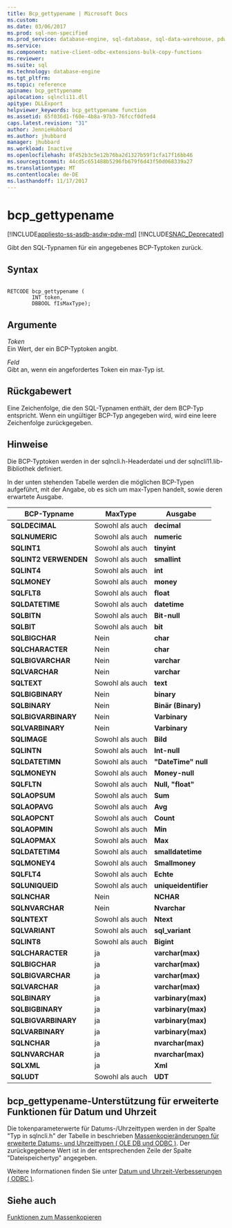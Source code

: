 ```yaml
---
title: Bcp_gettypename | Microsoft Docs
ms.custom: 
ms.date: 03/06/2017
ms.prod: sql-non-specified
ms.prod_service: database-engine, sql-database, sql-data-warehouse, pdw
ms.service: 
ms.component: native-client-odbc-extensions-bulk-copy-functions
ms.reviewer: 
ms.suite: sql
ms.technology: database-engine
ms.tgt_pltfrm: 
ms.topic: reference
apiname: bcp_gettypename
apilocation: sqlncli11.dll
apitype: DLLExport
helpviewer_keywords: bcp_gettypename function
ms.assetid: 65f036d1-f60e-4b8a-97b3-76fccf0dfed4
caps.latest.revision: "31"
author: JennieHubbard
ms.author: jhubbard
manager: jhubbard
ms.workload: Inactive
ms.openlocfilehash: 8f452b3c5e12b76ba2d1327b59f1cfa17f16bb46
ms.sourcegitcommit: 44cd5c651488b5296fb679f6d43f50d068339a27
ms.translationtype: MT
ms.contentlocale: de-DE
ms.lasthandoff: 11/17/2017
---
```

# <a name="bcpgettypename"></a>bcp_gettypename
[!INCLUDE[appliesto-ss-asdb-asdw-pdw-md](../../includes/appliesto-ss-asdb-asdw-pdw-md.md)]
[!INCLUDE[SNAC_Deprecated](../../includes/snac-deprecated.md)]

  Gibt den SQL-Typnamen für ein angegebenes BCP-Typtoken zurück.  
  
## <a name="syntax"></a>Syntax  
  
```  
  
RETCODE bcp_gettypename (  
        INT token,  
        DBBOOL fIsMaxType);  
```  
  
## <a name="arguments"></a>Argumente  
 *Token*  
 Ein Wert, der ein BCP-Typtoken angibt.  
  
 *Feld*  
 Gibt an, wenn ein angefordertes Token ein max-Typ ist.  
  
## <a name="returns"></a>Rückgabewert  
 Eine Zeichenfolge, die den SQL-Typnamen enthält, der dem BCP-Typ entspricht. Wenn ein ungültiger BCP-Typ angegeben wird, wird eine leere Zeichenfolge zurückgegeben.  
  
## <a name="remarks"></a>Hinweise  
 Die BCP-Typtoken werden in der sqlncli.h-Headerdatei und der sqlncli11.lib-Bibliothek definiert.  
  
 In der unten stehenden Tabelle werden die möglichen BCP-Typen aufgeführt, mit der Angabe, ob es sich um max-Typen handelt, sowie deren erwartete Ausgabe.  
  
|BCP-Typname|MaxType|Ausgabe|  
|-------------------|-------------|------------|  
|**SQLDECIMAL**|Sowohl als auch|**decimal**|  
|**SQLNUMERIC**|Sowohl als auch|**numeric**|  
|**SQLINT1**|Sowohl als auch|**tinyint**|  
|**SQLINT2 VERWENDEN**|Sowohl als auch|**smallint**|  
|**SQLINT4**|Sowohl als auch|**int**|  
|**SQLMONEY**|Sowohl als auch|**money**|  
|**SQLFLT8**|Sowohl als auch|**float**|  
|**SQLDATETIME**|Sowohl als auch|**datetime**|  
|**SQLBITN**|Sowohl als auch|**Bit-null**|  
|**SQLBIT**|Sowohl als auch|**bit**|  
|**SQLBIGCHAR**|Nein|**char**|  
|**SQLCHARACTER**|Nein|**char**|  
|**SQLBIGVARCHAR**|Nein|**varchar**|  
|**SQLVARCHAR**|Nein|**varchar**|  
|**SQLTEXT**|Sowohl als auch|**text**|  
|**SQLBIGBINARY**|Nein|**binary**|  
|**SQLBINARY**|Nein|**Binär (Binary)**|  
|**SQLBIGVARBINARY**|Nein|**Varbinary**|  
|**SQLVARBINARY**|Nein|**Varbinary**|  
|**SQLIMAGE**|Sowohl als auch|**Bild**|  
|**SQLINTN**|Sowohl als auch|**Int-null**|  
|**SQLDATETIMN**|Sowohl als auch|**"DateTime" null**|  
|**SQLMONEYN**|Sowohl als auch|**Money-null**|  
|**SQLFLTN**|Sowohl als auch|**Null, "float"**|  
|**SQLAOPSUM**|Sowohl als auch|**Sum**|  
|**SQLAOPAVG**|Sowohl als auch|**Avg**|  
|**SQLAOPCNT**|Sowohl als auch|**Count**|  
|**SQLAOPMIN**|Sowohl als auch|**Min**|  
|**SQLAOPMAX**|Sowohl als auch|**Max**|  
|**SQLDATETIM4**|Sowohl als auch|**smalldatetime**|  
|**SQLMONEY4**|Sowohl als auch|**Smallmoney**|  
|**SQLFLT4**|Sowohl als auch|**Echte**|  
|**SQLUNIQUEID**|Sowohl als auch|**uniqueidentifier**|  
|**SQLNCHAR**|Nein|**NCHAR**|  
|**SQLNVARCHAR**|Nein|**Nvarchar**|  
|**SQLNTEXT**|Sowohl als auch|**Ntext**|  
|**SQLVARIANT**|Sowohl als auch|**sql_variant**|  
|**SQLINT8**|Sowohl als auch|**Bigint**|  
|**SQLCHARACTER**|ja|**varchar(max)**|  
|**SQLBIGCHAR**|ja|**varchar(max)**|  
|**SQLBIGVARCHAR**|ja|**varchar(max)**|  
|**SQLVARCHAR**|ja|**varchar(max)**|  
|**SQLBINARY**|ja|**varbinary(max)**|  
|**SQLBIGBINARY**|ja|**varbinary(max)**|  
|**SQLBIGVARBINARY**|ja|**varbinary(max)**|  
|**SQLVARBINARY**|ja|**varbinary(max)**|  
|**SQLNCHAR**|ja|**nvarchar(max)**|  
|**SQLNVARCHAR**|ja|**nvarchar(max)**|  
|**SQLXML**|ja|**Xml**|  
|**SQLUDT**|Sowohl als auch|**UDT**|  
  
## <a name="bcpgettypename-support-for-enhanced-date-and-time-features"></a>bcp_gettypename-Unterstützung für erweiterte Funktionen für Datum und Uhrzeit  
 Die tokenparameterwerte für Datums-/Uhrzeittypen werden in der Spalte "Typ in sqlncli.h" der Tabelle in beschrieben [Massenkopieränderungen für erweiterte Datums- und Uhrzeittypen &#40; OLE DB und ODBC &#41;](../../relational-databases/native-client-odbc-date-time/bulk-copy-changes-for-enhanced-date-and-time-types-ole-db-and-odbc.md). Der zurückgegebene Wert ist in der entsprechenden Zeile der Spalte "Dateispeichertyp" angegeben.  
  
 Weitere Informationen finden Sie unter [Datum und Uhrzeit-Verbesserungen &#40; ODBC &#41;](../../relational-databases/native-client-odbc-date-time/date-and-time-improvements-odbc.md).  
  
## <a name="see-also"></a>Siehe auch  
 [Funktionen zum Massenkopieren](../../relational-databases/native-client-odbc-extensions-bulk-copy-functions/sql-server-driver-extensions-bulk-copy-functions.md)  
  
  

